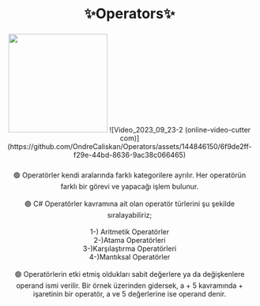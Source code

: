 <h1 align="center">✨Operators✨</h1>

###

<div align="center">
  <img height="200" src="![Video_2023_09_23-2 (online-video-cutter com)](https://github.com/OndreCaliskan/Operators/assets/144846150/89acff3f-a17f-4f0d-bd36-0194aad8b6da)"  />
![Video_2023_09_23-2 (online-video-cutter com)](https://github.com/OndreCaliskan/Operators/assets/144846150/6f9de2ff-f29e-44bd-8636-9ac38c066465)

  
</div>


###

<p align="center">🟢  Operatörler kendi aralarında farklı kategorilere ayrılır. Her operatörün farklı bir görevi ve yapacağı  işlem bulunur.<br> <br> 🟢 C# Operatörler kavramına ait olan operatör türlerini şu şekilde sıralayabiliriz;<br><br>1-) Aritmetik Operatörler<br>2-)Atama Operatörleri<br>3-)Karşılaştırma Operatörleri<br>4-)Mantıksal Operatörler<br><br> 🟢 Operatörlerin etki etmiş oldukları sabit değerlere ya da değişkenlere operand ismi verilir. Bir örnek üzerinden gidersek, a + 5 kavramında + işaretinin bir operatör, a ve 5 değerlerine ise operand denir.</p>

###


